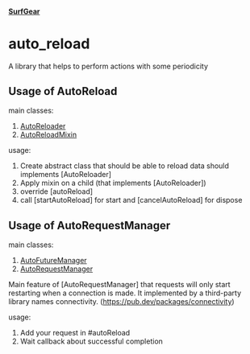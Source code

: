 #### [SurfGear](https://github.com/surfstudio/SurfGear)

# auto_reload

A library that helps to perform actions with some periodicity

## Usage of AutoReload

main classes:

1. [AutoReloader](/lib/src/mixin/auto_reloader.dart)
1. [AutoReloadMixin](/lib/src/mixin/auto_reload_mixin.dart)

usage:

1. Create abstract class that should be able to reload data should implements [AutoReloader]
2. Apply mixin on a child (that implements [AutoReloader])
3. override [autoReload]
4. call [startAutoReload] for start and [cancelAutoReload] for dispose

## Usage of AutoRequestManager

main classes:

1. [AutoFutureManager](/lib/src/manager/base/auto_future_manager.dart)
2. [AutoRequestManager](/lib/src/manager/impl/auto_request_manager.dart)

Main feature of [AutoRequestManager] that requests will only start restarting when a connection is made.
It implemented by a third-party library names connectivity. (https://pub.dev/packages/connectivity)

usage:

1. Add your request in #autoReload
2. Wait callback about successful completion
